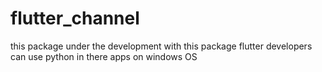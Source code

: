 # flutter_channel

this package under the development with this package flutter developers can use python in there apps on windows OS
